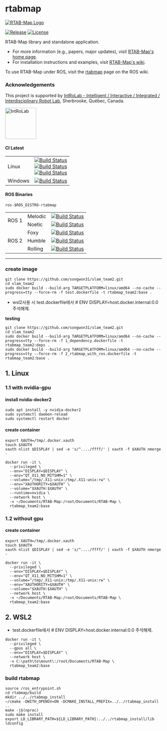 rtabmap
=======

[![RTAB-Map Logo](https://raw.githubusercontent.com/introlab/rtabmap/master/guilib/src/images/RTAB-Map100.png)](http://introlab.github.io/rtabmap)

[![Release][release-image]][releases]
[![License][license-image]][license]

[release-image]: https://img.shields.io/badge/release-0.20.16-green.svg?style=flat
[releases]: https://github.com/introlab/rtabmap/releases

[license-image]: https://img.shields.io/badge/license-BSD-green.svg?style=flat
[license]: https://github.com/introlab/rtabmap/blob/master/LICENSE

RTAB-Map library and standalone application.

 * For more information (e.g., papers, major updates), visit [RTAB-Map's home page](http://introlab.github.io/rtabmap).
 * For installation instructions and examples, visit [RTAB-Map's wiki](https://github.com/introlab/rtabmap/wiki).

To use RTAB-Map under ROS, visit the [rtabmap](http://wiki.ros.org/rtabmap) page on the ROS wiki.

### Acknowledgements
This project is supported by [IntRoLab - Intelligent / Interactive / Integrated / Interdisciplinary Robot Lab](https://introlab.3it.usherbrooke.ca/), Sherbrooke, Québec, Canada.

<a href="https://introlab.3it.usherbrooke.ca/">
<img src="https://github.com/introlab/16SoundsUSB/blob/master/images/IntRoLab.png" alt="IntRoLab" height="100">
</a>

#### CI Latest

  <table>
    <tbody>
        <tr>
           <td>Linux</td>
           <td><a href="https://github.com/introlab/rtabmap/actions/workflows/cmake.yml"><img src="https://github.com/introlab/rtabmap/actions/workflows/cmake.yml/badge.svg" alt="Build Status"/> <br> <a href="https://github.com/introlab/rtabmap/actions/workflows/cmake-ros.yml"><img src="https://github.com/introlab/rtabmap/actions/workflows/cmake-ros.yml/badge.svg" alt="Build Status"/> <br> <a href="https://github.com/introlab/rtabmap/actions/workflows/docker.yml"><img src="https://github.com/introlab/rtabmap/actions/workflows/docker.yml/badge.svg" alt="Build Status"/>
           </td>
        </tr>
        <tr>
           <td>Windows</td>
           <td><a href="https://ci.appveyor.com/project/matlabbe/rtabmap/branch/master"><img src="https://ci.appveyor.com/api/projects/status/hr73xspix9oqa26h/branch/master?svg=true" alt="Build Status"/>
           </td>
        </tr>
     </tbody>
  </table>
 
 #### ROS Binaries
 
 `ros-$ROS_DISTRO-rtabmap`
 
 <table>
    <tbody>
        <tr>
           <td rowspan="2">ROS 1</td>
           <td>Melodic</td>
            <td><a href="http://build.ros.org/job/Mbin_ubv8_uBv8__rtabmap__ubuntu_bionic_arm64__binary/"><img src="http://build.ros.org/buildStatus/icon?job=Mbin_ubv8_uBv8__rtabmap__ubuntu_bionic_arm64__binary" alt="Build Status"/></td>
        </tr>
        <tr>
            <td>Noetic</td>
            <td><a href="http://build.ros.org/job/Nbin_ufv8_uFv8__rtabmap__ubuntu_focal_arm64__binary/"><img src="http://build.ros.org/buildStatus/icon?job=Nbin_ufv8_uFv8__rtabmap__ubuntu_focal_arm64__binary" alt="Build Status"/></td>
        </tr>
        <tr>
            <td rowspan="3">ROS 2</td>
            <td>Foxy</td>
            <td><a href="http://build.ros2.org/job/Fbin_uF64__rtabmap__ubuntu_focal_amd64__binary/"><img src="http://build.ros2.org/buildStatus/icon?job=Fbin_uF64__rtabmap__ubuntu_focal_amd64__binary" alt="Build Status"/></td>
        </tr>
        <tr>
            <td>Humble</td>
            <td><a href="http://build.ros2.org/job/Hbin_uJ64__rtabmap__ubuntu_jammy_amd64__binary/"><img src="http://build.ros2.org/buildStatus/icon?job=Hbin_uJ64__rtabmap__ubuntu_jammy_amd64__binary" alt="Build Status"/></td>
        </tr>
        <tr>
            <td>Rolling</td>
            <td><a href="http://build.ros2.org/job/Rbin_uJ64__rtabmap__ubuntu_jammy_amd64__binary/"><img src="http://build.ros2.org/buildStatus/icon?job=Rbin_uJ64__rtabmap__ubuntu_jammy_amd64__binary" alt="Build Status"/></td>
        </tr>
    </tbody>
</table>
 
---




### create image
```
git clone https://github.com/songwon31/slam_team2.git
cd slam_team2
sudo docker build --build-arg TARGETPLATFORM=linux/amd64 --no-cache --progress=tty --force-rm -f test.dockerfile -t rtabmap_team2:base .
```

- wsl2사용 시 test.dockerfile에서 # ENV DISPLAY=host.docker.internal:0.0 주석해제.

**testing**
```
git clone https://github.com/songwon31/slam_team2.git
cd slam_team2
sudo docker build --build-arg TARGETPLATFORM=linux/amd64 --no-cache --progress=tty --force-rm -f 1_dependency.dockerfile -t rtabmap_team2:deps .
sudo docker build --build-arg TARGETPLATFORM=linux/amd64 --no-cache --progress=tty --force-rm -f 2_rtabmap_with_ros.dockerfile -t rtabmap_team2:base .
```


## 1. Linux 

### 1.1 with nvidia-gpu
#### install nvidia-docker2
```
sudo apt install -y nvidia-docker2
sudo systemctl daemon-reload
sudo systemctl restart docker
```

#### create container
```
export XAUTH=/tmp/.docker.xauth
touch $XAUTH
xauth nlist $DISPLAY | sed -e 's/^..../ffff/' | xauth -f $XAUTH nmerge -

docker run -it \
  --privileged \
  --env="DISPLAY=$DISPLAY" \
  --env="QT_X11_NO_MITSHM=1" \
  --volume="/tmp/.X11-unix:/tmp/.X11-unix:rw" \
  --env="XAUTHORITY=$XAUTH" \
  --volume="$XAUTH:$XAUTH" \
  --runtime=nvidia \
  --network host \
  -v ~/Documents/RTAB-Map:/root/Documents/RTAB-Map \
  rtabmap_team2:base
```

### 1.2 without gpu
#### create container
```
export XAUTH=/tmp/.docker.xauth
touch $XAUTH
xauth nlist $DISPLAY | sed -e 's/^..../ffff/' | xauth -f $XAUTH nmerge -

docker run -it \
  --privileged \
  --env="DISPLAY=$DISPLAY" \
  --env="QT_X11_NO_MITSHM=1" \
  --volume="/tmp/.X11-unix:/tmp/.X11-unix:rw" \
  --env="XAUTHORITY=$XAUTH" \
  --volume="$XAUTH:$XAUTH" \
  --network host \
  -v ~/Documents/RTAB-Map:/root/Documents/RTAB-Map \
  rtabmap_team2:base
```

## 2. WSL2

- test.dockerfile에서 # ENV DISPLAY=host.docker.internal:0.0 주석해제.

```
docker run -it \
  --privileged \
  --gpus all \
  --env="DISPLAY=$DISPLAY" \
  --network host \
  -v C:\path\to\mount\:/root/Documents/RTAB-Map \
  rtabmap_team2:base

```



### build rtabmap
```
source /ros_entrypoint.sh
cd rtabmap/build
mkdir ../../rtabmap_install
~/cmake -DWITH_OPENGV=ON -DCMAKE_INSTALL_PREFIX=../../rtabmap_install ..
make -j$(nproc)
sudo make install
export LD_LIBRARY_PATH=${LD_LIBRARY_PATH}:../../rtabmap_install/lib
ldconfig
```
